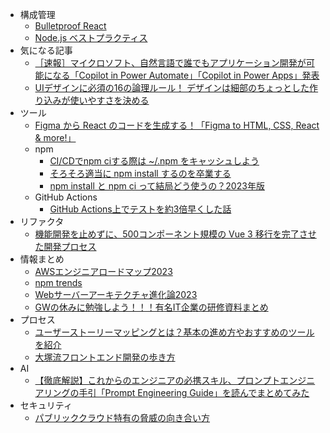 * 構成管理
    * [Bulletproof React](https://github.com/alan2207/bulletproof-react)
    * [Node.js ベストプラクティス](https://github.com/goldbergyoni/nodebestpractices/blob/master/README.japanese.md)
* 気になる記事
    * [［速報］マイクロソフト、自然言語で誰でもアプリケーション開発が可能になる「Copilot in Power Automate」「Copilot in Power Apps」発表](https://www.publickey1.jp/blog/23/_copilot_in_power_automatecopilot_in_power_apps.html)
    * [UIデザインに必須の16の論理ルール！ デザインは細部のちょっとした作り込みが使いやすさを決める](https://coliss.com/articles/build-websites/operation/work/16-ui-design-rules.html)
* ツール
    * [Figma から React のコードを生成する！「Figma to HTML, CSS, React & more!」](https://www.gaji.jp/blog/2022/06/07/9983/)
    * npm
        * [CI/CDでnpm ciする際は ~/.npm をキャッシュしよう](https://dev.classmethod.jp/articles/cicd-npm-ci-cache/)
        * [そろそろ適当に npm install するのを卒業する](https://zenn.dev/ikuraikura/articles/71b917ab11ae690e3cd7)
        * [npm install と npm ci って結局どう使うの？2023年版](https://bufferings.hatenablog.com/entry/2023/03/15/215044)
    * GitHub Actions
        * [GitHub Actions上でテストを約3倍早くした話](https://kakehashi-dev.hatenablog.com/entry/2023/03/14/103000)
* リファクタ
    * [機能開発を止めずに、500コンポーネント規模の Vue 3 移行を完了させた開発プロセス](https://studist.tech/migration-to-vue-3-4b4c4fad0324)
* 情報まとめ
    * [AWSエンジニアロードマップ2023](https://qiita.com/KurokawaKouhei/items/3836802fc3a0286f668f)
    * [npm trends](https://npmtrends.com/)
    * [Webサーバーアーキテクチャ進化論2023](https://blog.ojisan.io/server-architecture-2023/)
    * [GWの休みに勉強しよう！！！有名IT企業の研修資料まとめ](https://qiita.com/t_nishida/items/67fe61272d668bc7ab94)
* プロセス
    * [ユーザーストーリーマッピングとは？基本の進め方やおすすめのツールを紹介](https://aslead.nri.co.jp/products/miro/column/miro-user-story-mapping.html)
    * [大塚流フロントエンド開発の歩き方](https://zenn.dev/yumemi_inc/articles/walking-on-the-front-end?redirected=1)
* AI
    * [【徹底解説】これからのエンジニアの必携スキル、プロンプトエンジニアリングの手引「Prompt Engineering Guide」を読んでまとめてみた](https://dev.classmethod.jp/articles/how-to-design-prompt-engineering/)
* セキュリティ
    * [パブリッククラウド特有の脅威の向き合い方](https://speakerdeck.com/lhazy/paburitukukuraudote-you-noxie-wei-noxiang-kihe-ifang)
